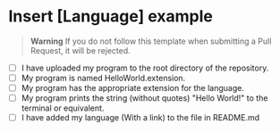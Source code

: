# Insert [Language] example

<!-- Changed (Please ensure you have completed all the tasks on the list below. If you do not, your PR will be rejected.) -->
> __Warning__ 
> If you do not follow this template when submitting a Pull Request, it will be rejected.


- [ ] I have uploaded my program to the root directory of the repository.
- [ ] My program is named HelloWorld.extension.
- [ ] My program has the appropriate extension for the language.
- [ ] My program prints the string (without quotes) "Hello World!" to the terminal or equivalent.
- [ ] I have added my language (With a link) to the file in README.md
